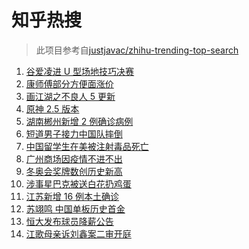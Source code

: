 # 知乎热搜

> 此项目参考自[justjavac/zhihu-trending-top-search](https://github.com/justjavac/zhihu-trending-top-search/blob/main/utils.ts)

<!-- BEGIN -->
  <!-- 最后更新时间:Thu Feb 17 2022 04:14:18 GMT+0000 (Coordinated Universal Time) -->
  1. [谷爱凌进 U 型场地技巧决赛](https://www.zhihu.com/search?q=谷爱凌)
1. [康师傅部分方便面涨价](https://www.zhihu.com/search?q=康师傅涨价)
1. [画江湖之不良人 5 更新](https://www.zhihu.com/search?q=不良人)
1. [原神 2.5 版本](https://www.zhihu.com/search?q=原神)
1. [湖南郴州新增 2 例确诊病例](https://www.zhihu.com/search?q=湖南新增)
1. [短道男子接力中国队摔倒](https://www.zhihu.com/search?q=短道速滑)
1. [中国留学生在美被注射毒品死亡](https://www.zhihu.com/search?q=中国留学生)
1. [广州商场因疫情不进不出](https://www.zhihu.com/search?q=广州商场)
1. [冬奥会奖牌数创历史新高](https://www.zhihu.com/search?q=冬奥会奖牌数)
1. [涉事星巴克被送白花扔鸡蛋](https://www.zhihu.com/search?q=星巴克)
1. [江苏新增 16 例本土确诊](https://www.zhihu.com/search?q=江苏疫情)
1. [苏翊鸣 中国单板历史首金](https://www.zhihu.com/search?q=苏翊鸣)
1. [恒大发布球员降薪公告](https://www.zhihu.com/search?q=恒大)
1. [江歌母亲诉刘鑫案二审开庭](https://www.zhihu.com/search?q=江歌案)
  <!-- END -->